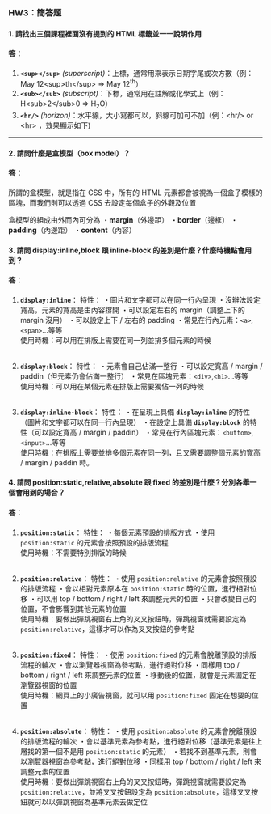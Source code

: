 ### HW3：簡答題

#### 1. 請找出三個課程裡面沒有提到的 HTML 標籤並一一說明作用

#### 答：

1. **`<sup></sup>`** _(superscript)_：上標，通常用來表示日期字尾或次方數（例：May 12&lt;sup&gt;th&lt;/sup&gt; => May 12<sup>th</sup>）
2. **`<sub></sub>`** _(subscript)_：下標，通常用在註解或化學式上（例：H&lt;sub&gt;2&lt;/sub&gt;0 => H<sub>2</sub>O）
3. **`<hr/>`** _(horizon)_：水平線，大小寫都可以，斜線可加可不加（例：&lt;hr/&gt; or &lt;hr&gt; ，效果顯示如下)

<hr>

#### 2. 請問什麼是盒模型（box model）？

#### 答：

所謂的盒模型，就是指在 CSS 中，所有的 HTML 元素都會被視為一個盒子模樣的區塊，而我們則可以透過 CSS 去設定每個盒子的外觀及位置

盒模型的組成由外而內可分為
・**margin**（外邊距）
・**border**（邊框）
・**padding**（內邊距）
・**content**（內容）

#### 3. 請問 display:inline,block 跟 inline-block 的差別是什麼？什麼時機點會用到？

#### 答：

1. **`display:inline`**：
   特性：
   ・圖片和文字都可以在同一行內呈現
   ・沒辦法設定寬高，元素的寬高是由內容撐開
   ・可以設定左右的 margin（調整上下的 margin 沒用）
   ・可以設定上下 / 左右的 padding
   ・常見在行內元素：`<a>`,`<span>`...等等<br>
   使用時機：可以用在排版上需要在同一列並排多個元素的時候
   <br><br>
2. **`display:block`**：
   特性：
   ・元素會自己佔滿一整行
   ・可以設定寬高 / margin / paddin（但元素仍會佔滿一整行）
   ・常見在區塊元素：`<div>`,`<h1>`...等等<br>
   使用時機：可以用在某個元素在排版上需要獨佔一列的時候
   <br><br>

3. **`display:inline-block`**：
   特性：
   ・在呈現上具備 **`display:inline`** 的特性（圖片和文字都可以在同一行內呈現）
   ・在設定上具備 **`display:block`** 的特性（可以設定寬高 / margin / paddin）
   ・常見在行內區塊元素：`<buttom>`,`<input>`...等等<br>
   使用時機：在排版上需要並排多個元素在同一列，且又需要調整個元素的寬高 / margin / paddin 時。
   <br>

#### 4. 請問 position:static,relative,absolute 跟 fixed 的差別是什麼？分別各舉一個會用到的場合？

#### 答：

1. **`position:static`**：
   特性：
   ・每個元素預設的排版方式
   ・使用 `position:static` 的元素會按照預設的排版流程<br>
   使用時機：不需要特別排版的時候
   <br><br>

2. **`position:relative`**：
   特性：
   ・使用 `position:relative` 的元素會按照預設的排版流程
   ・會以相對元素原本在 `position:static` 時的位置，進行相對位移
   ・可以用 top / bottom / right / left 來調整元素的位置
   ・只會改變自己的位置，不會影響到其他元素的位置<br>
   使用時機：要做出彈跳視窗右上角的叉叉按鈕時，彈跳視窗就需要設定為 `position:relative`，這樣才可以作為叉叉按鈕的參考點
   <br><br>

3. **`position:fixed`**：
   特性：
   ・使用 `position:fixed` 的元素會脫離預設的排版流程的輪次
   ・會以瀏覽器視窗為參考點，進行絕對位移
   ・同樣用 top / bottom / right / left 來調整元素的位置
   ・移動後的位置，就會是元素固定在瀏覽器視窗的位置<br>
   使用時機：網頁上的小廣告視窗，就可以用 `position:fixed` 固定在想要的位置
   <br><br>

4. **`position:absolute`**：
   特性：
   ・使用 `position:absolute` 的元素會脫離預設的排版流程的輪次
   ・會以基準元素為參考點，進行絕對位移（基準元素是往上層找的第一個不是用 `position:static` 的元素）
   ・若找不到基準元素，則會以瀏覽器視窗為參考點，進行絕對位移
   ・同樣用 top / bottom / right / left 來調整元素的位置<br>
   使用時機：要做出彈跳視窗右上角的叉叉按鈕時，彈跳視窗就需要設定為 `position:relative`，並將叉叉按鈕設定為 `position:absolute`，這樣叉叉按鈕就可以以彈跳視窗為基準元素去做定位
